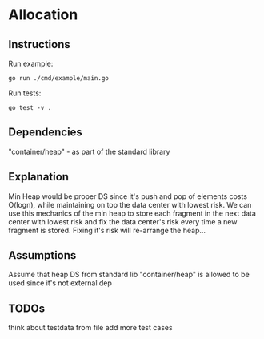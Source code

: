 # Allocation

## Instructions
Run example:
```
go run ./cmd/example/main.go    
```

Run tests:
```
go test -v .
```

## Dependencies
"container/heap" - as part of the standard library

## Explanation
Min Heap would be proper DS since it's push and pop of elements costs O(logn), while maintaining on top the data center with lowest risk. We can use this mechanics of the min heap to store each fragment in the next data center with lowest risk and fix the data center's risk every time a new fragment is stored. Fixing it's risk will re-arrange the heap...

## Assumptions
Assume that heap DS from standard lib "container/heap" is allowed to be used since it's not external dep

## TODOs
think about testdata from file
add more test cases